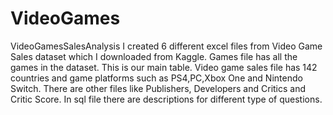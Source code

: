 # VideoGames
VideoGamesSalesAnalysis
I created 6 different excel files from Video Game Sales dataset which I downloaded from Kaggle.
Games file has all the games in the dataset. This is our main table.
Video game sales file has 142 countries and game platforms such as PS4,PC,Xbox One and Nintendo Switch.
There are other files like Publishers, Developers and Critics and Critic Score.
In sql file there are descriptions for different type of questions. 
